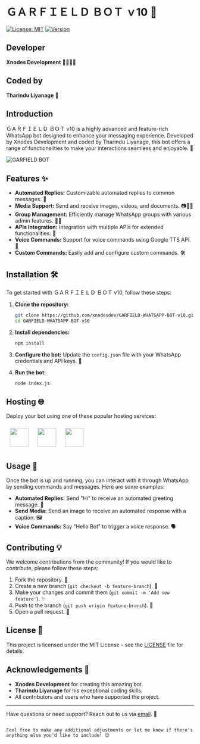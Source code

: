 # ＧＡＲＦＩＥＬＤ ＢＯＴ ｖ10 🚀

[![License: MIT](https://img.shields.io/badge/License-MIT-blue.svg)](https://opensource.org/licenses/MIT)
[![Version](https://img.shields.io/badge/Version-v10.0-green.svg)](https://github.com/xnodesdev/GARFIELD-WHATSAPP-BOT-v10/releases)

## Developer
**Xnodes Development** 👨‍💻👩‍💻

## Coded by
**Tharindu Liyanage** 👾

## Introduction
ＧＡＲＦＩＥＬＤ ＢＯＴ v10 is a highly advanced and feature-rich WhatsApp bot designed to enhance your messaging experience. Developed by Xnodes Development and coded by Tharindu Liyanage, this bot offers a range of functionalities to make your interactions seamless and enjoyable. 🌟

![GARFIELD BOT](https://github.com/xnodesdev/GARFIELD-WHATSAPP-BOT-v10/blob/master/lib/Picsart_25-01-30_13-20-39-871.jpg)

## Features ✨
- **Automated Replies:** Customizable automated replies to common messages. 🤖
- **Media Support:** Send and receive images, videos, and documents. 📷🎥📄
- **Group Management:** Efficiently manage WhatsApp groups with various admin features. 👥🔧
- **APIs Integration:** Integration with multiple APIs for extended functionalities. 🔗
- **Voice Commands:** Support for voice commands using Google TTS API. 🎤
- **Custom Commands:** Easily add and configure custom commands. 🛠️

## Installation 🛠️
To get started with ＧＡＲＦＩＥＬＤ ＢＯＴ v10, follow these steps:

1. **Clone the repository:**
   ```bash
   git clone https://github.com/xnodesdev/GARFIELD-WHATSAPP-BOT-v10.git
   cd GARFIELD-WHATSAPP-BOT-v10
   ```

2. **Install dependencies:**
   ```bash
   npm install
   ```

3. **Configure the bot:**
   Update the `config.json` file with your WhatsApp credentials and API keys. 🔑

4. **Run the bot:**
   ```bash
   node index.js
   ```

## Hosting 🌐
Deploy your bot using one of these popular hosting services:

<a href="https://heroku.com/deploy" style="display:inline-block;margin:10px;"><img src="https://img.shields.io/badge/Deploy-Heroku-purple.svg?logo=heroku" style="height:50px;"></a>
<a href="https://panel.io/deploy" style="display:inline-block;margin:10px;"><img src="https://img.shields.io/badge/Deploy-Panel-red.svg?logo=panel" style="height:50px;"></a>
<a href="https://app.koyeb.com/deploy" style="display:inline-block;margin:10px;"><img src="https://img.shields.io/badge/Deploy-Koyeb-blue.svg?logo=koyeb" style="height:50px;"></a>

## Usage 📲
Once the bot is up and running, you can interact with it through WhatsApp by sending commands and messages. Here are some examples:

- **Automated Replies:** Send "Hi" to receive an automated greeting message. 👋
- **Send Media:** Send an image to receive an automated response with a caption. 🖼️
- **Voice Commands:** Say "Hello Bot" to trigger a voice response. 🗣️

## Contributing 💡
We welcome contributions from the community! If you would like to contribute, please follow these steps:

1. Fork the repository. 🍴
2. Create a new branch (`git checkout -b feature-branch`). 🌿
3. Make your changes and commit them (`git commit -m 'Add new feature'`). ✨
4. Push to the branch (`git push origin feature-branch`). 🚀
5. Open a pull request. 🔄

## License 📜
This project is licensed under the MIT License - see the [LICENSE](LICENSE) file for details.

## Acknowledgements 🙌
- **Xnodes Development** for creating this amazing bot.
- **Tharindu Liyanage** for his exceptional coding skills.
- All contributors and users who have supported the project.

---

Have questions or need support? Reach out to us via [email](mailto:support@example.com). 💬

```

Feel free to make any additional adjustments or let me know if there's anything else you'd like to include! 😊

